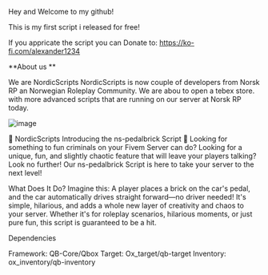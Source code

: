 Hey and Welcome to my github!

This is my first script i released for free!


If you appricate the script you can Donate to: https://ko-fi.com/alexander1234

**About us **

We are NordicScripts
NordicScripts is now couple of developers from Norsk RP
an Norwegian Roleplay Community. We are abou to open a tebex store.
with more advanced scripts that are running on our server at Norsk RP today.

![image]([files/Users/jzhang/Desktop/Isolated.png](https://dunb17ur4ymx4.cloudfront.net/packages/images/fe1e3f610a62eb8abaa6b148a4b4d8a3951312e3.webp))

🚗 NordicScripts Introducing the ns-pedalbrick Script 🚗
Looking for something to fun criminals on your Fivem Server can do? Looking for a unique, fun, and slightly chaotic feature that will leave your players talking? Look no further! Our ns-pedalbrick Script is here to take your server to the next level!

What Does It Do?
Imagine this: A player places a brick on the car's pedal, and the car automatically drives straight forward—no driver needed! It's simple, 
hilarious, and adds a whole new layer of creativity and chaos to your server. Whether it's for roleplay scenarios, hilarious moments, 
or just pure fun, this script is guaranteed to be a hit.


Dependencies

Framework: QB-Core/Qbox
Target: Ox_target/qb-target
Inventory: ox_inventory/qb-inventory

